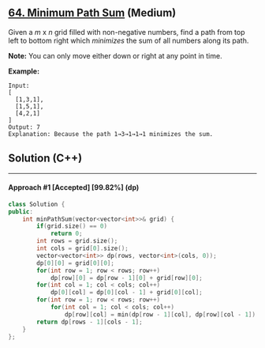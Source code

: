 ## [64. Minimum Path Sum](https://leetcode.com/problems/minimum-path-sum/) (Medium)

Given a *m* x *n* grid filled with non-negative numbers, find a path from top left to bottom right which *minimizes* the sum of all numbers along its path.

**Note:** You can only move either down or right at any point in time.

**Example:**

```
Input:
[
  [1,3,1],
  [1,5,1],
  [4,2,1]
]
Output: 7
Explanation: Because the path 1→3→1→1→1 minimizes the sum.
```

## Solution (C++)

---

#### Approach #1  [Accepted] [99.82%] (dp)

```c++
class Solution {
public:
    int minPathSum(vector<vector<int>>& grid) {
        if(grid.size() == 0)
            return 0;
        int rows = grid.size();
        int cols = grid[0].size();
        vector<vector<int>> dp(rows, vector<int>(cols, 0));
        dp[0][0] = grid[0][0];
        for(int row = 1; row < rows; row++)
            dp[row][0] = dp[row - 1][0] + grid[row][0];
        for(int col = 1; col < cols; col++)
            dp[0][col] = dp[0][col - 1] + grid[0][col];
        for(int row = 1; row < rows; row++)
            for(int col = 1; col < cols; col++)
                dp[row][col] = min(dp[row - 1][col], dp[row][col - 1]) + grid[row][col];
        return dp[rows - 1][cols - 1];                                  
    }
};
```

